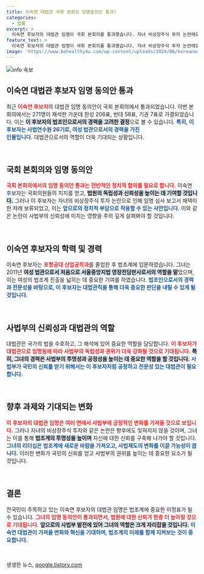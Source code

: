 ```yaml
---
title: 이숙연 대법관 국회 본회의 임명동의안 통과!
categories:
  - 법률
excerpt: >
  이숙연 후보자의 대법관 임명이 국회 본회의를 통과했습니다. 자녀 비상장주식 투자 논란에도 불구하고 206표를 얻며 새로운 법원의 일원으로 발탁된 그녀의 앞날이 주목됩니다!
feature_text: >
  이숙연 후보자의 대법관 임명이 국회 본회의를 통과했습니다. 자녀 비상장주식 투자 논란에도 불구하고 206표를 얻며 새로운 법원의 일원으로 발탁된 그녀의 앞날이 주목됩니다!
image: 'https://www.behealthy4u.com/wp-content/uploads/2024/06/koreanews.jpg'
---
```


<p><img src="https://www.behealthy4u.com/wp-content/uploads/2024/06/koreanews.jpg" alt="info 속보" /></p>

<h2 data-ke-size="size26">이숙연 대법관 후보자 임명 동의안 통과</h2>

<p data-ke-size="size16">최근 <b><span style="color: #ee2323;">이숙연 후보자</span></b>의 대법관 임명 동의안이 국회 본회의에서 통과되었습니다. 이번 본회의에서는 271명이 재석한 가운데 찬성 206표, 반대 58표, 기권 7표로 가결되었습니다. 이는 <b><span style="background-color: #21538527;">이 후보자의 법조인으로서의 경력을 고려한 결정</span></b>으로 볼 수 있습니다. <b><span style="color: #1a5490;">특히, 이 후보자는 사법연수원 26기로, 여성 법관으로서의 경력을 가진<br>인물입니다.</span></b> 대법관으로서의 역할이 더욱 기대되는 상황입니다.</p>

<p data-ke-size="size16">&nbsp;</p>

<h2 data-ke-size="size26">국회 본회의와 임명 동의안</h2>

<p data-ke-size="size16"><b><span style="color: #ee2323;">국회 본회의에서의 임명 동의안 통과는 전반적인 정치적 합의를 필요로 합니다.</span></b> 이숙연 후보자는 국회의원들의 지지를 얻고, <b><span style="background-color: #21538527;">법원의 독립성과 신뢰성을 높이는 데 기여할 것입니다.</span></b> 그러나 이 후보자는 자녀의 비상장주식 투자 논란으로 인해 임명 심사 보고서 채택이 한 차례 보류되었고, 이는 <b><span style="color: #1a5490;">앞으로의 정치적 부담으로 작용할 수 있는 사안입니다.</span></b> 이와 같은 논란이 사법부의 신뢰성에 미치는 영향을 주의 깊게 살펴봐야 할 것입니다.</p>

<p data-ke-size="size16">&nbsp;</p>

<h2 data-ke-size="size26">이숙연 후보자의 학력 및 경력</h2>

<p data-ke-size="size16">이숙연 후보자는 <b><span style="color: #ee2323;">포항공대 산업공학과</span></b>를 졸업한 후 법조계에 입문하였습니다. 그녀는 2011년 <b><span style="background-color: #21538527;">여성 법관으로서 처음으로 서울중앙지법 영장전담판사로서의 역할을 맡</span></b>았으며, 이는 여성의 법조계 진출을 넓히는 데 중요한 기여를 하였습니다. <b><span style="color: #1a5490;">법조인으로서의 경력과 전문성을 바탕으로, 이 후보자는 대법관직을 통해 더욱 중요한 판단을 내릴 수 있게 될 것입니다.</span></b></p>

<p data-ke-size="size16">&nbsp;</p>

<h2 data-ke-size="size26">사법부의 신뢰성과 대법관의 역할</h2>

<p data-ke-size="size16">대법관은 국가의 법을 수호하고, 그 해석에 있어 중요한 역할을 담당합니다. <b><span style="color: #ee2323;">이 후보자가 대법관으로 임명됨에 따라 사법부의 독립성과 권위가 더욱 강화될 것으로 기대됩니다.</span></b> <b><span style="background-color: #21538527;">특히, 그녀의 경력은 사법부의 투명성과 공정성을 높이는 데 중요한 역할을 할 것입니다.</span></b> <b><span style="color: #1a5490;">사법부가 국민의 신뢰를 받기 위해서는 이 후보자처럼 공정하고 전문성 있는 대법관이 필요합니다.</span></b></p>

<p data-ke-size="size16">&nbsp;</p>

<h2 data-ke-size="size26">향후 과제와 기대되는 변화</h2>

<p data-ke-size="size16"><b><span style="color: #ee2323;">이 후보자의 대법관 임명은 여러 면에서 사법부에 긍정적인 변화를 가져올 것으로 보입니다.</span></b> 그러나 자녀의 비상장주식 투자와 같은 논란은 향후에도 잊혀지지 않을 것이며, 그녀는 이를 통해 <b><span style="background-color: #21538527;">법조계의 투명성을 높이며</span></b> 자신에 대한 신뢰를 구축해 나가야 할 것입니다. <b><span style="color: #1a5490;">그녀의 리더십은 법조계에 새로운 바람을 가져오고, 사법제도의 변화를 이끌 가능성이 큽니다.</span></b> 이러한 변화가 국민의 신뢰를 얻고 사법부의 권위를 높이는 데 중요한 요소가 될 것입니다.</p>

<p data-ke-size="size16">&nbsp;</p>

<h2 data-ke-size="size26">결론</h2>

<p data-ke-size="size16">전국민이 주목하고 있는 이숙연 후보자의 대법관 임명은 법조계에 중요한 이정표가 될 수 있습니다. <b><span style="color: #ee2323;">그녀의 임명 동의안이 통과되면서, 법원에 대한 신뢰가 한층 더 높아질 것으로 기대됩니다.</span></b> <b><span style="background-color: #21538527;">앞으로의 사법부 발전에 있어 그녀의 역할은 크게 자리잡을 것입니다.</span></b> <b><span style="color: #1a5490;">이숙연 대법관이 가져올 변화와 혁신을 기대하며, 법조계의 미래를 함께 지켜보는 것이 중요합니다.</span></b></p>

<p data-ke-size="size16">&nbsp;</p>
생생한 뉴스, <a href="https://qoogle.tistory.com" rel="dofollow">qoogle.tistory.com</a>


